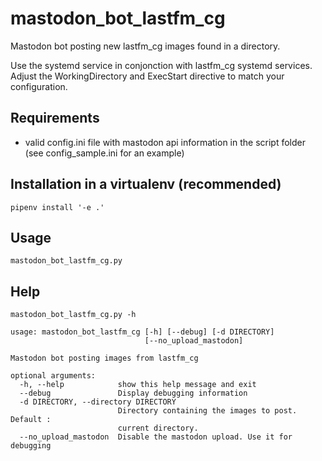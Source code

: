 # mastodon_bot_lastfm_cg

Mastodon bot posting new lastfm_cg images found in a directory.

Use the systemd service in conjonction with lastfm_cg systemd services. Adjust the WorkingDirectory and ExecStart directive to match your configuration.

## Requirements

- valid config.ini file with mastodon api information in the script folder (see config_sample.ini for an example)

## Installation in a virtualenv (recommended)

```
pipenv install '-e .'
```

## Usage

```
mastodon_bot_lastfm_cg.py
```

## Help

```
mastodon_bot_lastfm_cg.py -h
```

```
usage: mastodon_bot_lastfm_cg [-h] [--debug] [-d DIRECTORY]
                              [--no_upload_mastodon]

Mastodon bot posting images from lastfm_cg

optional arguments:
  -h, --help            show this help message and exit
  --debug               Display debugging information
  -d DIRECTORY, --directory DIRECTORY
                        Directory containing the images to post. Default :
                        current directory.
  --no_upload_mastodon  Disable the mastodon upload. Use it for debugging
```
